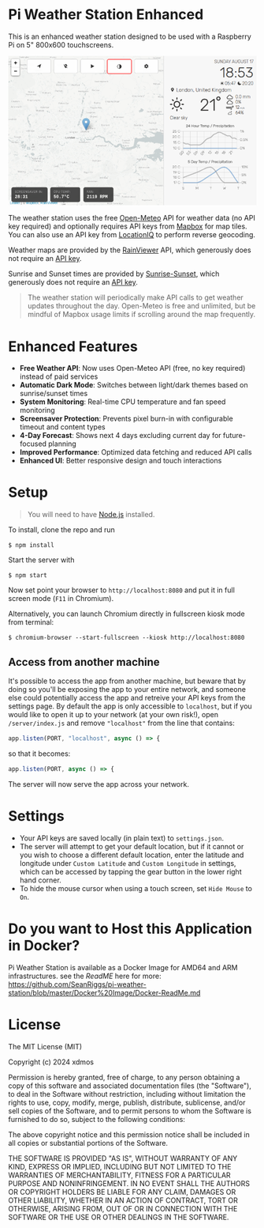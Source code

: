 
# Pi Weather Station Enhanced

This is an enhanced weather station designed to be used with a Raspberry Pi on 5" 800x600 touchscreens.

![pi-weather-station](pi-weather-station.png)

The weather station uses the free [Open-Meteo](https://open-meteo.com/) API for weather data (no API key required) and optionally requires API keys from [Mapbox](https://www.mapbox.com/) for map tiles. You can also use an API key from [LocationIQ](https://locationiq.com/) to perform reverse geocoding.

Weather maps are provided by the [RainViewer](https://www.rainviewer.com/) API, which generously does not require an [API key](https://www.rainviewer.com/api.html).

Sunrise and Sunset times are provided by [Sunrise-Sunset](https://sunrise-sunset.org/), which generously does not require an [API key](https://sunrise-sunset.org/api).

> The weather station will periodically make API calls to get weather updates throughout the day. Open-Meteo is free and unlimited, but be mindful of Mapbox usage limits if scrolling around the map frequently.

# Enhanced Features

- **Free Weather API**: Now uses Open-Meteo API (free, no key required) instead of paid services
- **Automatic Dark Mode**: Switches between light/dark themes based on sunrise/sunset times
- **System Monitoring**: Real-time CPU temperature and fan speed monitoring
- **Screensaver Protection**: Prevents pixel burn-in with configurable timeout and content types
- **4-Day Forecast**: Shows next 4 days excluding current day for future-focused planning
- **Improved Performance**: Optimized data fetching and reduced API calls
- **Enhanced UI**: Better responsive design and touch interactions

# Setup

> You will need to have [Node.js](https://nodejs.org/) installed.

To install, clone the repo and run

    $ npm install

Start the server with

    $ npm start

Now set point your browser to `http://localhost:8080` and put it in full screen mode (`F11` in Chromium).

Alternatively, you can launch Chromium directly in fullscreen kiosk mode from terminal:

    $ chromium-browser --start-fullscreen --kiosk http://localhost:8080

## Access from another machine

It's possible to access the app from another machine, but beware that by doing so you'll be exposing the app to your entire network, and someone else could potentially access the app and retreive your API keys from the settings page. By default the app is only accessible to `localhost`, but if you would like to open it up to your network (at your own risk!), open `/server/index.js` and remove `"localhost"` from the line that contains:

```js
app.listen(PORT, "localhost", async () => {
```

so that it becomes:

```js
app.listen(PORT, async () => {
```

The server will now serve the app across your network.

# Settings

- Your API keys are saved locally (in plain text) to `settings.json`.
- The server will attempt to get your default location, but if it cannot or you wish to choose a different default location, enter the latitude and longitude under `Custom Latitude` and `Custom Longitude` in settings, which can be accessed by tapping the gear button in the lower right hand corner.
- To hide the mouse cursor when using a touch screen, set `Hide Mouse` to `On`.

# Do you want to Host this Application in Docker?

Pi Weather Station is available as a Docker Image for AMD64 and ARM infrastructures. see the *ReadME* here for more: https://github.com/SeanRiggs/pi-weather-station/blob/master/Docker%20Image/Docker-ReadMe.md

# License

The MIT License (MIT)

Copyright (c) 2024 xdmos

Permission is hereby granted, free of charge, to any person obtaining a copy of this software and associated documentation files (the "Software"), to deal in the Software without restriction, including without limitation the rights to use, copy, modify, merge, publish, distribute, sublicense, and/or sell copies of the Software, and to permit persons to whom the Software is furnished to do so, subject to the following conditions:

The above copyright notice and this permission notice shall be included in all copies or substantial portions of the Software.

THE SOFTWARE IS PROVIDED "AS IS", WITHOUT WARRANTY OF ANY KIND, EXPRESS OR IMPLIED, INCLUDING BUT NOT LIMITED TO THE WARRANTIES OF MERCHANTABILITY, FITNESS FOR A PARTICULAR PURPOSE AND NONINFRINGEMENT. IN NO EVENT SHALL THE AUTHORS OR COPYRIGHT HOLDERS BE LIABLE FOR ANY CLAIM, DAMAGES OR OTHER LIABILITY, WHETHER IN AN ACTION OF CONTRACT, TORT OR OTHERWISE, ARISING FROM, OUT OF OR IN CONNECTION WITH THE SOFTWARE OR THE USE OR OTHER DEALINGS IN THE SOFTWARE.
